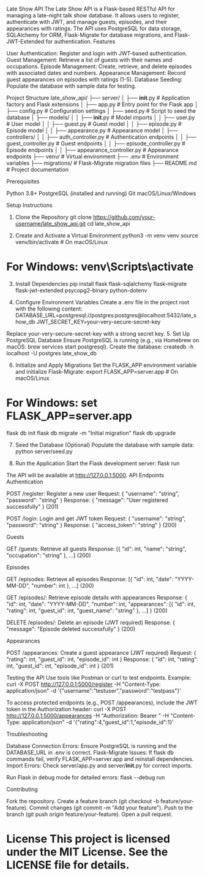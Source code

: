 Late Show API
The Late Show API is a Flask-based RESTful API for managing a late-night talk show database. It allows users to register, authenticate with JWT, and manage guests, episodes, and their appearances with ratings. The API uses PostgreSQL for data storage, SQLAlchemy for ORM, Flask-Migrate for database migrations, and Flask-JWT-Extended for authentication.
Features

User Authentication: Register and login with JWT-based authentication.
Guest Management: Retrieve a list of guests with their names and occupations.
Episode Management: Create, retrieve, and delete episodes with associated dates and numbers.
Appearance Management: Record guest appearances on episodes with ratings (1-5).
Database Seeding: Populate the database with sample data for testing.

Project Structure
late_show_api/
├── server/
│   ├── __init__.py           # Application factory and Flask extensions
│   ├── app.py                # Entry point for the Flask app
│   ├── config.py             # Configuration settings
│   ├── seed.py               # Script to seed the database
│   ├── models/
│   │   ├── __init__.py       # Model imports
│   │   ├── user.py           # User model
│   │   ├── guest.py          # Guest model
│   │   ├── episode.py        # Episode model
│   │   ├── appearance.py     # Appearance model
│   ├── controllers/
│   │   ├── auth_controller.py      # Authentication endpoints
│   │   ├── guest_controller.py     # Guest endpoints
│   │   ├── episode_controller.py   # Episode endpoints
│   │   ├── appearance_controller.py # Appearance endpoints
├── venv/                     # Virtual environment
├── .env                      # Environment variables
├── migrations/               # Flask-Migrate migration files
├── README.md                 # Project documentation

Prerequisites

Python 3.8+
PostgreSQL (installed and running)
Git
macOS/Linux/Windows

Setup Instructions
1. Clone the Repository
git clone https://github.com/your-username/late_show_api.git
cd late_show_api

2. Create and Activate a Virtual Environment
python3 -m venv venv
source venv/bin/activate  # On macOS/Linux
# For Windows: venv\Scripts\activate

3. Install Dependencies
pip install flask flask-sqlalchemy flask-migrate flask-jwt-extended psycopg2-binary python-dotenv

4. Configure Environment Variables
Create a .env file in the project root with the following content:
DATABASE_URL=postgresql://postgres:postgres@localhost:5432/late_show_db
JWT_SECRET_KEY=your-very-secure-secret-key

Replace your-very-secure-secret-key with a strong secret key.
5. Set Up PostgreSQL Database
Ensure PostgreSQL is running (e.g., via Homebrew on macOS: brew services start postgresql). Create the database:
createdb -h localhost -U postgres late_show_db

6. Initialize and Apply Migrations
Set the FLASK_APP environment variable and initialize Flask-Migrate:
export FLASK_APP=server.app  # On macOS/Linux
# For Windows: set FLASK_APP=server.app
flask db init
flask db migrate -m "Initial migration"
flask db upgrade

7. Seed the Database (Optional)
Populate the database with sample data:
python server/seed.py

8. Run the Application
Start the Flask development server:
flask run

The API will be available at http://127.0.0.1:5000.
API Endpoints
Authentication

POST /register: Register a new user
Request: { "username": "string", "password": "string" }
Response: { "message": "User registered successfully" } (201)


POST /login: Login and get JWT token
Request: { "username": "string", "password": "string" }
Response: { "access_token": "string" } (200)



Guests

GET /guests: Retrieve all guests
Response: [{ "id": int, "name": "string", "occupation": "string" }, ...] (200)



Episodes

GET /episodes: Retrieve all episodes
Response: [{ "id": int, "date": "YYYY-MM-DD", "number": int }, ...] (200)


GET /episodes/: Retrieve episode details with appearances
Response: { "id": int, "date": "YYYY-MM-DD", "number": int, "appearances": [{ "id": int, "rating": int, "guest_id": int, "guest_name": "string" }, ...] } (200)


DELETE /episodes/: Delete an episode (JWT required)
Response: { "message": "Episode deleted successfully" } (200)



Appearances

POST /appearances: Create a guest appearance (JWT required)
Request: { "rating": int, "guest_id": int, "episode_id": int }
Response: { "id": int, "rating": int, "guest_id": int, "episode_id": int } (201)



Testing the API
Use tools like Postman or curl to test endpoints. Example:
curl -X POST http://127.0.0.1:5000/register -H "Content-Type: application/json" -d '{"username":"testuser","password":"testpass"}'

To access protected endpoints (e.g., POST /appearances), include the JWT token in the Authorization header:
curl -X POST http://127.0.0.1:5000/appearances -H "Authorization: Bearer <your-token>" -H "Content-Type: application/json" -d '{"rating":4,"guest_id":1,"episode_id":1}'

Troubleshooting

Database Connection Errors: Ensure PostgreSQL is running and the DATABASE_URL in .env is correct.
Flask-Migrate Issues: If flask db commands fail, verify FLASK_APP=server.app and reinstall dependencies.
Import Errors: Check server/app.py and server/__init__.py for correct imports.

Run Flask in debug mode for detailed errors:
flask --debug run

Contributing

Fork the repository.
Create a feature branch (git checkout -b feature/your-feature).
Commit changes (git commit -m "Add your feature").
Push to the branch (git push origin feature/your-feature).
Open a pull request.

License
This project is licensed under the MIT License. See the LICENSE file for details.
=